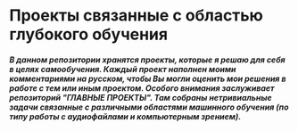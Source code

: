# Проекты связанные с областью глубокого обучения
##### В данном репозитории хранятся проекты, которые я решаю для себя в целях самообучения. Каждый проект наполнен моими комментариями на русском, чтобы Вы могли оценить мои решения в работе с тем или иным проектом. Особого внимания заслуживает репозиторий "ГЛАВНЫЕ ПРОЕКТЫ". Там собраны нетривиальные задачи связанные с различными областями машинного обучения (по типу работы с аудиофайлами и компьютерным зрением). 
